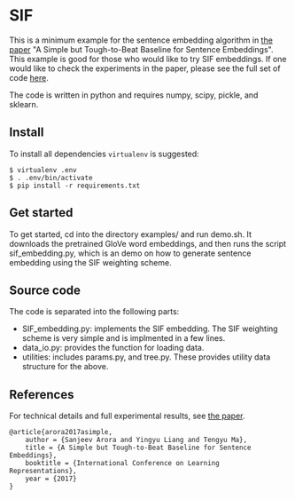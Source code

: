 # SIF

This is a minimum example for the sentence embedding algorithm in [the paper](https://openreview.net/forum?id=SyK00v5xx) "A Simple but Tough-to-Beat Baseline for Sentence Embeddings". This example is good for those who would like to try SIF embeddings. If one would like to check the experiments in the paper, please see the full set of code [here](https://github.com/PrincetonML/SIF).

The code is written in python and requires numpy, scipy, pickle, and sklearn.

## Install
To install all dependencies `virtualenv` is suggested:

```
$ virtualenv .env
$ . .env/bin/activate
$ pip install -r requirements.txt 
```

## Get started
To get started, cd into the directory examples/ and run demo.sh. It downloads the pretrained GloVe word embeddings, and then runs the script sif_embedding.py, which is an demo on how to generate sentence embedding using the SIF weighting scheme.

## Source code
The code is separated into the following parts:
* SIF_embedding.py: implements the SIF embedding. The SIF weighting scheme is very simple and is implmented in a few lines.
* data_io.py: provides the function for loading data.
* utilities: includes params.py, and tree.py. These provides utility data structure for the above.

## References
For technical details and full experimental results, see [the paper](https://openreview.net/forum?id=SyK00v5xx).
```
@article{arora2017asimple, 
	author = {Sanjeev Arora and Yingyu Liang and Tengyu Ma}, 
	title = {A Simple but Tough-to-Beat Baseline for Sentence Embeddings}, 
	booktitle = {International Conference on Learning Representations},
	year = {2017}
}
```
